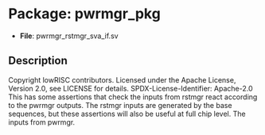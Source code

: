 # Package: pwrmgr_pkg

- **File**: pwrmgr_rstmgr_sva_if.sv
## Description

 Copyright lowRISC contributors.
 Licensed under the Apache License, Version 2.0, see LICENSE for details.
 SPDX-License-Identifier: Apache-2.0
 This has some assertions that check the inputs from rstmgr react according to
 the pwrmgr outputs. The rstmgr inputs are generated by the base sequences, but
 these assertions will also be useful at full chip level.
 The inputs from pwrmgr.


